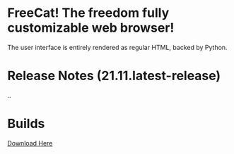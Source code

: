 # FreeCat! The freedom fully customizable web browser!
The user interface is entirely rendered as regular HTML, backed by Python.
# Release Notes (21.11.latest-release)
..
# Builds
[Download Here](https://dl.jaydendev.repl.co/freecat-electron-adapted.zip)
